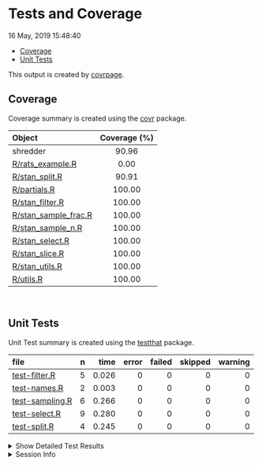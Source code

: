 Tests and Coverage
================
16 May, 2019 15:48:40

  - [Coverage](#coverage)
  - [Unit Tests](#unit-tests)

This output is created by
[covrpage](https://github.com/metrumresearchgroup/covrpage).

## Coverage

Coverage summary is created using the
[covr](https://github.com/r-lib/covr) package.

| Object                                            | Coverage (%) |
| :------------------------------------------------ | :----------: |
| shredder                                          |    90.96     |
| [R/rats\_example.R](../R/rats_example.R)          |     0.00     |
| [R/stan\_split.R](../R/stan_split.R)              |    90.91     |
| [R/partials.R](../R/partials.R)                   |    100.00    |
| [R/stan\_filter.R](../R/stan_filter.R)            |    100.00    |
| [R/stan\_sample\_frac.R](../R/stan_sample_frac.R) |    100.00    |
| [R/stan\_sample\_n.R](../R/stan_sample_n.R)       |    100.00    |
| [R/stan\_select.R](../R/stan_select.R)            |    100.00    |
| [R/stan\_slice.R](../R/stan_slice.R)              |    100.00    |
| [R/stan\_utils.R](../R/stan_utils.R)              |    100.00    |
| [R/utils.R](../R/utils.R)                         |    100.00    |

<br>

## Unit Tests

Unit Test summary is created using the
[testthat](https://github.com/r-lib/testthat)
package.

| file                                        | n |  time | error | failed | skipped | warning |
| :------------------------------------------ | -: | ----: | ----: | -----: | ------: | ------: |
| [test-filter.R](testthat/test-filter.R)     | 5 | 0.026 |     0 |      0 |       0 |       0 |
| [test-names.R](testthat/test-names.R)       | 2 | 0.003 |     0 |      0 |       0 |       0 |
| [test-sampling.R](testthat/test-sampling.R) | 6 | 0.266 |     0 |      0 |       0 |       0 |
| [test-select.R](testthat/test-select.R)     | 9 | 0.280 |     0 |      0 |       0 |       0 |
| [test-split.R](testthat/test-split.R)       | 4 | 0.245 |     0 |      0 |       0 |       0 |

<details closed>

<summary> Show Detailed Test Results
</summary>

| file                                            | context | test                       | status | n |  time |
| :---------------------------------------------- | :------ | :------------------------- | :----- | -: | ----: |
| [test-filter.R](testthat/test-filter.R#L9)      | filter  | filters: default           | PASS   | 1 | 0.007 |
| [test-filter.R](testthat/test-filter.R#L14)     | filter  | filters: different chain   | PASS   | 1 | 0.006 |
| [test-filter.R](testthat/test-filter.R#L19)     | filter  | filters: indexed name      | PASS   | 1 | 0.007 |
| [test-filter.R](testthat/test-filter.R#L23)     | filter  | filters: no samples        | PASS   | 1 | 0.004 |
| [test-filter.R](testthat/test-filter.R#L27)     | filter  | filters: no pars           | PASS   | 1 | 0.002 |
| [test-names.R](testthat/test-names.R#L9)        | names   | names: default             | PASS   | 1 | 0.002 |
| [test-names.R](testthat/test-names.R#L14)       | names   | names: expand              | PASS   | 1 | 0.001 |
| [test-sampling.R](testthat/test-sampling.R#L10) | slicing | slice: default             | PASS   | 1 | 0.210 |
| [test-sampling.R](testthat/test-sampling.R#L15) | slicing | slice: no warmup           | PASS   | 1 | 0.029 |
| [test-sampling.R](testthat/test-sampling.R#L21) | slicing | slice: bad indexs          | PASS   | 2 | 0.018 |
| [test-sampling.R](testthat/test-sampling.R#L32) | slicing | sample: sample\_n          | PASS   | 1 | 0.004 |
| [test-sampling.R](testthat/test-sampling.R#L37) | slicing | sample: sample\_frac       | PASS   | 1 | 0.005 |
| [test-select.R](testthat/test-select.R#L7)      | select  | names: single name         | PASS   | 1 | 0.003 |
| [test-select.R](testthat/test-select.R#L12)     | select  | names: multiple names      | PASS   | 1 | 0.028 |
| [test-select.R](testthat/test-select.R#L17)     | select  | names: character names     | PASS   | 1 | 0.002 |
| [test-select.R](testthat/test-select.R#L23)     | select  | names: remove summary      | PASS   | 1 | 0.230 |
| [test-select.R](testthat/test-select.R#L31)     | select  | partials: no pars          | PASS   | 1 | 0.004 |
| [test-select.R](testthat/test-select.R#L36)     | select  | partials: starts\_with     | PASS   | 1 | 0.003 |
| [test-select.R](testthat/test-select.R#L41)     | select  | partials: ends\_with       | PASS   | 1 | 0.003 |
| [test-select.R](testthat/test-select.R#L46)     | select  | partials: starts\_contains | PASS   | 1 | 0.004 |
| [test-select.R](testthat/test-select.R#L51)     | select  | partials: mixed            | PASS   | 1 | 0.003 |
| [test-split.R](testthat/test-split.R#L7)        | split   | names: default             | PASS   | 1 | 0.162 |
| [test-split.R](testthat/test-split.R#L12)       | split   | names: specify cut         | PASS   | 1 | 0.066 |
| [test-split.R](testthat/test-split.R#L17)       | split   | names: no warmup           | PASS   | 2 | 0.017 |

</details>

<details>

<summary> Session Info </summary>

| Field    | Value                               |
| :------- | :---------------------------------- |
| Version  | R version 3.5.1 (2018-07-02)        |
| Platform | x86\_64-apple-darwin15.6.0 (64-bit) |
| Running  | macOS 10.14.4                       |
| Language | en\_US                              |
| Timezone | America/New\_York                   |

| Package  | Version |
| :------- | :------ |
| testthat | 2.0.1   |
| covr     | 3.2.1   |
| covrpage | 0.0.70  |

</details>

<!--- Final Status : pass --->
